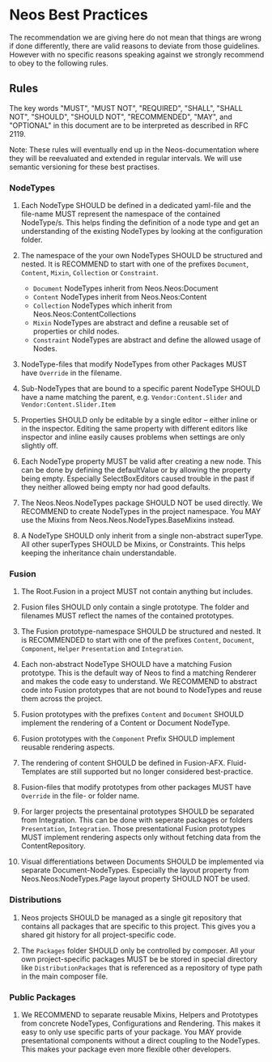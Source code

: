 # Neos Best Practices

The recommendation we are giving here do not mean that things are wrong if done differently, there are valid reasons to deviate from those guidelines. However with no specific reasons speaking against we strongly recommend to obey to the following rules.

## Rules

The key words "MUST", "MUST NOT", "REQUIRED", "SHALL", "SHALL NOT", "SHOULD", "SHOULD NOT", "RECOMMENDED",  "MAY", and "OPTIONAL" in this document are to be interpreted as described in RFC 2119.

Note: These rules will eventually end up in the Neos-documentation where they will be reevaluated and extended in regular intervals. We will use semantic versioning for these best practises.

### NodeTypes

1. Each NodeType SHOULD be defined in a dedicated yaml-file and the file-name MUST represent the namespace of the contained NodeType/s. This helps finding the definition of a node type and get an understanding of the existing NodeTypes by looking at the configuration folder.

1. The namespace of the your own NodeTypes SHOULD be structured and nested. It is RECOMMEND to start with one of the prefixes `Document`, `Content`, `Mixin`, `Collection` or `Constraint`.
   * `Document` NodeTypes inherit from Neos.Neos:Document
   * `Content` NodeTypes inherit from Neos.Neos:Content
   * `Collection` NodeTypes which inherit from Neos.Neos:ContentCollections
   * `Mixin` NodeTypes are abstract and define a reusable set of properties or child nodes.
   * `Constraint` NodeTypes are abstract and define the allowed usage of Nodes.
 
1. NodeType-files that modify NodeTypes from other Packages MUST have `Override` in the filename.

1. Sub-NodeTypes that are bound to a specific parent NodeType SHOULD have a name matching the parent, e.g. `Vendor:Content.Slider` and `Vendor:Content.Slider.Item`

1. Properties SHOULD only be editable by a single editor – either inline or in the inspector. Editing the same property with different editors like inspector and inline easily causes problems when settings are only slightly off.

1. Each NodeType property MUST be valid after creating a new node. This can be done by defining the defaultValue or by allowing the property being empty. Especially SelectBoxEditors caused trouble in the past if they neither allowed being empty nor had good defaults.

1. The Neos.Neos.NodeTypes package SHOULD NOT be used directly. We RECOMMEND to create NodeTypes in the project namespace. You MAY use the Mixins from Neos.Neos.NodeTypes.BaseMixins instead.

1. A NodeType SHOULD only inherit from a single non-abstract superType. All other superTypes SHOULD be Mixins, or Constraints. This helps keeping the inheritance chain understandable.

### Fusion

1. The Root.Fusion in a project MUST not contain anything but includes.

1. Fusion files SHOULD only contain a single prototype. The folder and filenames MUST reflect the names of the contained prototypes.

1. The Fusion prototype-namespace SHOULD be structured and nested. It is RECOMMENDED to start with one of the prefixes `Content`, `Document`, `Component`,  `Helper` `Presentation` and `Integration`.

1. Each non-abstract NodeType SHOULD have a matching Fusion prototype. This is the default way of Neos to find a matching Renderer and makes the code easy to understand. We RECOMMEND to abstract code into Fusion prototypes that are not bound to NodeTypes and reuse them across the project.

1. Fusion prototypes with the prefixes `Content` and `Document` SHOULD implement the rendering of a Content or Document NodeType.

1. Fusion prototypes with the `Component` Prefix SHOULD implement reusable rendering aspects.

1. The rendering of content SHOULD be defined in Fusion-AFX. Fluid-Templates are still supported but no longer considered best-practice.

1. Fusion-files that modify prototypes from other packages MUST have `Override` in the file- or folder name.

1. For larger projects the presentainal prototypes SHOULD be separated from Integration. This can be done with seperate packages or folders `Presentation`, `Integration`. Those presentational Fusion prototypes MUST implement rendering aspects only without fetching data from the ContentRepository. 

1. Visual differentiations between Documents SHOULD be implemented via separate Document-NodeTypes. Especially the layout property from Neos.Neos:NodeTypes.Page layout property SHOULD NOT be used.

### Distributions

1. Neos projects SHOULD be managed as a single git repository that contains all packages that are specific to this project. This gives you a shared git history for all project-specific code.

1. The `Packages` folder SHOULD only be controlled by composer. All your own project-specific packages MUST be be stored in special directory like `DistributionPackages` that is referenced as a repository of type path in the main composer file.

### Public Packages

1. We RECOMMEND to separate reusable Mixins, Helpers and Prototypes from concrete NodeTypes, Configurations and Rendering. This makes it easy to only use specific parts of your package.
You MAY provide presentational components without a direct coupling to the NodeTypes. This makes your package even more flexible other developers.

